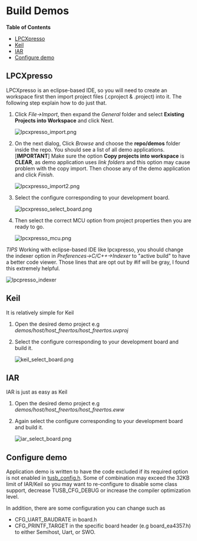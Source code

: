 # Build Demos

<!-- START doctoc generated TOC please keep comment here to allow auto update -->
<!-- DON'T EDIT THIS SECTION, INSTEAD RE-RUN doctoc TO UPDATE -->
**Table of Contents**

- [LPCXpresso](#lpcxpresso)
- [Keil](#keil)
- [IAR](#iar)
- [Configure demo](#configure-demo)

<!-- END doctoc generated TOC please keep comment here to allow auto update -->

## LPCXpresso

LPCXpresso is an eclipse-based IDE, so you will need to create an workspace first then import project files (.cproject & .project) into it. The following step explain how to do just that. 

1. Click *File->Import*, then expand the *General* folder and select **Existing Projects into Workspace** and click Next.

    ![lpcxpresso_import.png](http://docs.tinyusb.org/images/lpcxpresso_import.png)
    
2. On the next dialog, Click *Browse* and choose the **repo/demos** folder inside the repo. You should see a list of all demo applications. \[**IMPORTANT**\] Make sure the option **Copy projects into workspace** is **CLEAR**, as demo application uses *link folders* and this option may cause problem with the copy import. Then choose any of the demo application and click *Finish*.
    
    ![lpcxpresso_import2.png](http://docs.tinyusb.org/images/lpcxpresso_import2.png)
    
3. Select the configure corresponding to your development board.
    
    ![lpcxpresso_select_board.png](http://docs.tinyusb.org/images/lpcxpresso_select_board.png)
    
4. Then select the correct MCU option from project properties then you are ready to go.
    
    ![lpcxpresso_mcu.png](http://docs.tinyusb.org/images/lpcxpresso_mcu.png)

*TIPS* Working with eclipse-based IDE like lpcxpresso, you should change the indexer option in *Preferences->C/C++->Indexer* to "active build" to have a better code viewer. Those lines that are opt out by #if will be gray, I found this extremely helpful.

![lpcpresso_indexer](http://docs.tinyusb.org/images/lpcxpresso_indexer.png)

## Keil

It is relatively simple for Keil

1. Open the desired demo project e.g *demos/host/host\_freertos/host_freertos.uvproj*
2. Select the configure corresponding to your development board and build it. 
    
    ![keil_select_board.png](http://docs.tinyusb.org/images/keil_select_board.png) 

## IAR

IAR is just as easy as Keil

1. Open the desired demo project e.g *demos/host/host\_freertos/host_freertos.eww*
2. Again select the configure corresponding to your development board and build it. 
    
    ![iar_select_board.png](http://docs.tinyusb.org/images/iar_select_board.png)

## Configure demo

Application demo is written to have the code excluded if its required option is not enabled in [tusb_config.h](). Some of combination may exceed the 32KB limit of IAR/Keil so you may want to re-configure to disable some class support, decrease TUSB_CFG_DEBUG or increase the compiler optimization level.

In addition, there are some configuration you can change such as

- CFG_UART_BAUDRATE in board.h
- CFG_PRINTF_TARGET in the specific board header (e.g board_ea4357.h) to either Semihost, Uart, or SWO.
